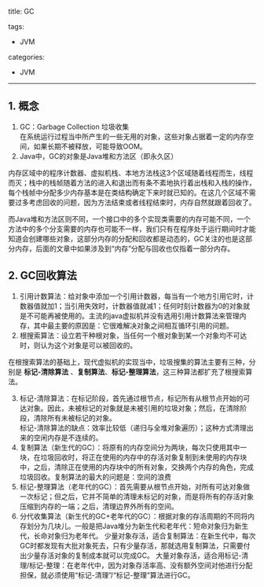title: GC

tags:
  - JVM

categories:
  - JVM

---
## 1. 概念
1. GC：Garbage Collection 垃圾收集   
  在系统运行过程当中所产生的一些无用的对象，这些对象占据着一定的内存空间，如果长期不被释放，可能导致OOM。
2. Java中，GC的对象是Java堆和方法区（即永久区）

  内存区域中的程序计数器、虚拟机栈、本地方法栈这3个区域随着线程而生，线程而灭；栈中的栈帧随着方法的进入和退出而有条不紊地执行着出栈和入栈的操作，每个栈帧中分配多少内存基本是在类结构确定下来时就已知的。在这几个区域不需要过多考虑回收的问题，因为方法结束或者线程结束时，内存自然就跟着回收了。

  而Java堆和方法区则不同，一个接口中的多个实现类需要的内存可能不同，一个方法中的多个分支需要的内存也可能不一样，我们只有在程序处于运行期间时才能知道会创建哪些对象，这部分内存的分配和回收都是动态的，GC关注的也是这部分内存，后面的文章中如果涉及到“内存”分配与回收也仅指着一部分内存。

## 2. GC回收算法
1. 引用计数算法：给对象中添加一个引用计数器，每当有一个地方引用它时，计数器值就加1；当引用失效时，计数器值就减1；任何时刻计数器为0的对象就是不可能再被使用的。主流的java虚拟机并没有选用引用计数算法来管理内存，其中最主要的原因是：它很难解决对象之间相互循环引用的问题。
2. 根搜索算法：设立若干种根对象，当任何一个根对象到某一个对象均不可达时，则认为这个对象是可以被回收的。

在根搜索算法的基础上，现代虚拟机的实现当中，垃圾搜集的算法主要有三种，分别是 **标记-清除算法** 、**复制算法**、**标记-整理算法**，这三种算法都扩充了根搜索算法。

3. 标记-清除算法：在标记阶段，首先通过根节点，标记所有从根节点开始的可达对象。因此，未被标记的对象就是未被引用的垃圾对象；然后，在清除阶段，清除所有未被标记的对象。    
标记-清除算法的缺点：效率比较低（递归与全堆对象遍历）；这种方式清理出来的空闲内存是不连续的。
4. 复制算法（新生代的GC）：将原有的内存空间分为两块，每次只使用其中一块，在垃圾回收时，将正在使用的内存中的存活对象复制到未使用的内存块中，之后，清除正在使用的内存块中的所有对象，交换两个内存的角色，完成垃圾回收。复制算法的最大的问题是：空间的浪费
5. 标记-整理算法（老年代的GC）：首先需要从根节点开始，对所有可达对象做一次标记；但之后，它并不简单的清理未标记的对象，而是将所有的存活对象压缩到内存的一端；之后，清理边界外所有的空间。
6. 分代收集算法（新生代的GC+老年代的GC）：根据对象的存活周期的不同将内存划分为几块儿。一般是把Java堆分为新生代和老年代：短命对象归为新生代，长命对象归为老年代。
少量对象存活，适合复制算法：在新生代中，每次GC时都发现有大批对象死去，只有少量存活，那就选用复制算法，只需要付出少量存活对象的复制成本就可以完成GC。
大量对象存活，适合用标记-清理/标记-整理：在老年代中，因为对象存活率高、没有额外空间对他进行分配担保，就必须使用“标记-清理”/“标记-整理”算法进行GC。
